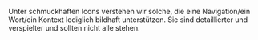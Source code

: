Unter schmuckhaften Icons verstehen wir solche, die eine Navigation/ein Wort/ein Kontext lediglich bildhaft unterstützen.
Sie sind detaillierter und verspielter und sollten nicht alle stehen.